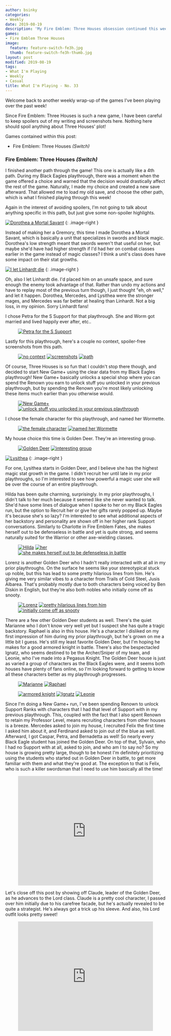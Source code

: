 ```yaml
---
author: bsinky
categories:
- Weekly
date: 2019-08-19
description: 'My Fire Emblem: Three Houses obsession continued this week!'
games:
- Fire Emblem Three Houses
image:
  feature: feature-switch-fe3h.jpg
  thumb: feature-switch-fe3h-thumb.jpg
layout: post
modified: 2019-08-19
tags:
- What I'm Playing
- Weekly
- Casual
title: What I'm Playing - No. 33
---
```


Welcome back to another weekly wrap-up of the games I've been playing over the
past week!

Since Fire Emblem: Three Houses is such a new game, I have been careful to keep
spoilers out of my writing and screenshots here. Nothing here should spoil
anything about Three Houses' plot!

Games contained within this post:

 - Fire Emblem: Three Houses *(Switch)*

<!--more-->

### Fire Emblem: Three Houses *(Switch)*

I finished another path through the game! This one is actually like a 4th path.
During my Black Eagles playthrough, there was a moment when the game offered a
choice and warned that the decision would drastically affect the rest of the
game. Naturally, I made my choice and created a new save afterward. That allowed
me to load my old save, and choose the other path, which is what I finished
playing through this week!

Again in the interest of avoiding spoilers, I'm not going to talk about anything
specific in this path, but just give some non-spoiler highlights.

[![Dorothea a Mortal Savant](https://i.imgur.com/tUWVZZhm.jpg)](https://i.imgur.com/tUWVZZh.jpg)
{: .image-right }

Instead of making her a Gremory, this time I made Dorothea a Mortal Savant,
which is basically a unit that specializes in swords and black magic. Dorothea's
low strength meant that swords weren't that useful on her, but maybe she'd have
had higher strength if I'd had her on combat classes earlier in the game instead
of magic classes? I think a unit's class does have some impact on their stat
growths.

[![I let Linhardt die](https://i.imgur.com/3Hl8k8zm.jpg)](https://i.imgur.com/3Hl8k8z.jpg)
{: .image-right }

Oh, also I let Linhardt die. I'd placed him on an unsafe space, and sure enough
the enemy took advantage of that. Rather than undo my actions and have to replay
most of the previous turn though, I just thought "eh, oh well," and let it
happen. Dorothea, Mercedes, and Lysithea were the stronger mages, and Mercedes
was far better at healing than Linhardt. Not a big loss, in my opinion. Sorry
Linhardt fans!

I chose Petra for the S Support for that playthrough. She and Worm got married and lived happily ever after, etc..

<figure class="half center">
    <a href="https://i.imgur.com/1t4cTB4.jpg"><img src="https://i.imgur.com/1t4cTB4m.jpg" alt="Petra for the S Support"/>
    </a>
</figure>

Lastly for this playthrough, here's a couple no context, spoiler-free
screenshots from this path.

<figure class="third">
    <a href="https://i.imgur.com/4j6RtKW.jpg"><img src="https://i.imgur.com/4j6RtKWm.jpg" alt="no context"/></a>
    <a href="https://i.imgur.com/7wy4sFf.jpg"><img src="https://i.imgur.com/7wy4sFfm.jpg" alt="screenshots"/></a>
    <a href="https://i.imgur.com/jrecfQS.jpg"><img src="https://i.imgur.com/jrecfQSm.jpg" alt="path"/></a>
</figure>

Of course, Three Houses is so fun that I couldn't stop there though, and decided
to start New Game+ using the clear data from my Black Eagles playthrough! New
Game+ basically unlocks a special shop where you can spend the Renown you earn
to unlock stuff you unlocked in your previous playthrough, but by spending the
Renown you're most likely unlocking these items much earlier than you otherwise
would.

<figure class="half">
    <a href="https://i.imgur.com/R15UxPK.jpg"><img src="https://i.imgur.com/R15UxPKm.jpg" alt="New Game+"/></a>
    <a href="https://i.imgur.com/lH0qNN5.jpg"><img src="https://i.imgur.com/lH0qNN5m.jpg" alt="unlock stuff you unlocked in your previous playthrough"/></a>
</figure>

I chose the female character for this playthrough, and named her Wormette.

<figure class="half">
    <a href="https://i.imgur.com/xXZzNWd.jpg"><img src="https://i.imgur.com/xXZzNWdm.jpg" alt="the female character"/></a>
    <a href="https://i.imgur.com/iDfREgY.jpg"><img src="https://i.imgur.com/iDfREgYm.jpg" alt="named her Wormette"/></a>
</figure>

My house choice this time is Golden Deer. They're an interesting group.

<figure class="half">
    <a href="https://i.imgur.com/YVHDwdE.jpg"><img src="https://i.imgur.com/YVHDwdEm.jpg" alt="Golden Deer"/></a>
    <a href="https://i.imgur.com/NPVWFKS.jpg"><img src="https://i.imgur.com/NPVWFKSm.jpg" alt="interesting group"/></a>
</figure>

[![Lysithea](https://i.imgur.com/GO9SdVsm.jpg)](https://i.imgur.com/GO9SdVs.jpg)
{: .image-right }

For one, Lysithea starts in Golden Deer, and I believe she has the highest magic
stat growth in the game. I didn't recruit her until late in my prior
playthroughs, so I'm interested to see how powerful a magic user she will be
over the course of an entire playthrough.

Hilda has been quite charming, surprisingly. In my prior playthroughs, I didn't
talk to her much because it seemed like she never wanted to talk. She'd have
some lines of dialogue when I spoke to her on my Black Eagles run, but the
option to Recruit her or give her gifts rarely popped up. Maybe it's because
she's so lazy? I'm interested to see what additional aspects of her backstory
and personality are shown off in her higher rank Support conversations.
Similarly to Charlotte in Fire Emblem Fates, she makes herself out to be
defenseless in battle and yet is quite strong, and seems naturally suited for
the Warrior or other axe-wielding classes.

<figure class="third">
    <a href="https://i.imgur.com/wzSjksc.jpg"><img src="https://i.imgur.com/wzSjkscm.jpg" alt="Hilda"/></a>
    <a href="https://i.imgur.com/74OpCWL.jpg"><img src="https://i.imgur.com/74OpCWLm.jpg" alt="her"/></a>
    <a href="https://i.imgur.com/PwNRJ0Y.jpg"><img src="https://i.imgur.com/PwNRJ0Ym.jpg" alt="she makes herself out to be defenseless in battle"/></a>
</figure>

Lorenz is another Golden Deer who I hadn't really interacted with at all in my
prior playthroughs. On the surface he seems like your stereotypical stuck up
noble, but this has lead to some pretty hilarious lines from him. He's giving me
very similar vibes to a character from Trails of Cold Steel, Jusis Albarea.
That's probably mostly due to both characters being voiced by Ben Diskin in
English, but they're also both nobles who initially come off as snooty.

<figure class="third">
    <a href="https://i.imgur.com/qCzNE1w.jpg"><img src="https://i.imgur.com/qCzNE1wm.jpg" alt="Lorenz"/></a>
    <a href="https://i.imgur.com/GzJkJ4u.jpg"><img src="https://i.imgur.com/GzJkJ4um.jpg" alt="pretty hilarious lines from him"/></a>
    <a href="https://i.imgur.com/yjxBeqx.jpg"><img src="https://i.imgur.com/yjxBeqxm.jpg" alt="initially come off as snooty"/></a>
</figure>

There are a few other Golden Deer students as well. There's the quiet Marianne
who I don't know very well yet but I suspect she has quite a tragic backstory.
Raphael is also in this house. He's a character I disliked on my first
impression of him during my prior playthrough, but he's grown on me a little bit
I guess. He's still my least favorite Golden Deer, but I'm hoping he makes for a
good armored knight in battle. There's also the bespectacled Ignatz, who seems
destined to be the Archer/Sniper of my team, and Leonie, who I've made into a
Pegasus Knight. The Golden Deer house is just as varied a group of characters as
the Black Eagles were, and it seems both houses have plenty of fans online, so
I'm looking forward to getting to know all these characters better as my
playthrough progresses.

<figure class="half">
    <a href="https://i.imgur.com/yhTXJXr.jpg"><img src="https://i.imgur.com/yhTXJXrm.jpg" alt="Marianne"/></a>
    <a href="https://i.imgur.com/rAYLVHu.jpg"><img src="https://i.imgur.com/rAYLVHum.jpg" alt="Raphael"/></a>
</figure>

<figure class="third">
    <a href="https://i.imgur.com/hT9zjwS.jpg"><img src="https://i.imgur.com/hT9zjwSm.jpg" alt="armored knight"/></a>
    <a href="https://i.imgur.com/KCJCW75.jpg"><img src="https://i.imgur.com/KCJCW75m.jpg" alt="Ignatz"/></a>
    <a href="https://i.imgur.com/olGIxJ8.jpg"><img src="https://i.imgur.com/olGIxJ8m.jpg" alt="Leonie"/></a>
</figure>

Since I'm doing a New Game+ run, I've been spending Renown to unlock Support
Ranks with characters that I had that level of Support with in my previous
playthrough. This, coupled with the fact that I also spent Renown to retain my
Professor Level, means recruiting characters from other houses is a breeze.
Mercedes asked to join my house, I recruited Felix the first time I asked him
about it, and Ferdinand asked to join out of the blue as well. Afterward, I got
Caspar, Petra, and Bernadetta as well! So nearly every Black Eagle student has
joined the Golden Deer. On top of that, Sylvain, who I had no Support with at
all, asked to join, and who am I to say no? So my house is growing pretty large,
though to be honest I'm definitely prioritizing using the students who started
out in Golden Deer in battle, to get more familiar with them and what they're
good at. The exception to that is Felix, who is such a killer swordsman that I
need to use him basically all the time!

<figure class="half center">
    <div style='position:relative; padding-bottom:calc(70.80% + 44px)'>
        <iframe src='https://gfycat.com/ifr/narrowbewitchedbantamrooster' frameborder='0' scrolling='no' width='100%' height='100%' style='position:absolute;top:0;left:0;' allowfullscreen></iframe>
    </div>
</figure>

Let's close off this post by showing off Claude, leader of the Golden Deer, as
he advances to the Lord class. Claude is a pretty cool character, I passed over
him initially due to his carefree facade, but he's actually revealed to be quite
a strategist. He's always got a trick up his sleeve. And also, his Lord outfit
looks pretty sweet!

<figure class="half center">
    <div style='position:relative; padding-bottom:calc(70.80% + 44px)'>
        <iframe src='https://gfycat.com/ifr/electricmintybandicoot' frameborder='0' scrolling='no' width='100%' height='100%' style='position:absolute;top:0;left:0;' allowfullscreen></iframe>
    </div>
</figure>